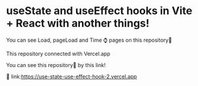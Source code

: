 # useState and useEffect hooks in Vite + React with another things!

You can see Load, pageLoad and Time ⌚  pages on this repository📗

This repository connected with Vercel.app

You can see this repository📗 by this link!

🔗 link:https://use-state-use-effect-hook-2.vercel.app
